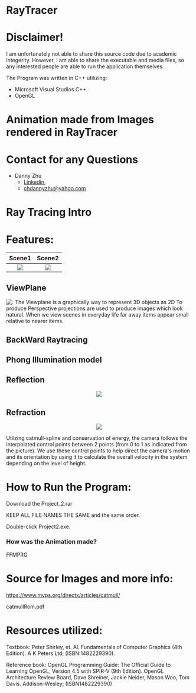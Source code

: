# RayTracer

# Disclaimer!
  I am unfortunately not able to share this source code due to academic integerity. However, I am able to share the executable and media files, so any interested people are able to run the application themselves. 

The Program was written in C++ utilizing:
- Microsoft Visual Studios C++.
- OpenGL

# Animation made from Images rendered in RayTracer

# Contact for any Questions
- Danny Zhu
  - [Linkedin](https://www.linkedin.com/in/danny-zhu-8b6556119/),
  - chdannyzhu@yahoo.com
  
# Ray Tracing Intro

# Features:
Scene1            |  Scene2
:-------------------------:|:-------------------------:
![](https://github.com/HiDannyZhu/RayTracer/blob/master/Images/DScene1.png)  |  ![](https://github.com/HiDannyZhu/RayTracer/blob/master/Images/DScene2.png)

## ViewPlane
![.](https://github.com/HiDannyZhu/RayTracer/blob/master/Images/ViewPlane.png)
The Viewplane is a graphically way to represent 3D objects as 2D
To produce Perspective projections are used to produce images which look natural. When we view scenes in everyday life far away items appear small relative to nearer items.

## BackWard Raytracing


## Phong Illumination model


  
## Reflection
<p align="center">
  <img src="CatmullRomPic2.png">
</p>

## Refraction
<p align="center">
  <img src="CatmullRomPic.png">
</p>

Utilzing catmull-spline and conservation of energy, the camera follows the interpolated control points between 2 points (from 0 to 1 as indicated from the picture). We use these control points to help direct the camera's motion and its orientation by using it to calculate the overall velocity in the system depending on the level of height.


# How to Run the Program:
  Download the Project_2.rar
  
  KEEP ALL FILE NAMES THE SAME and the same order.
  
  Double-click Project2.exe. 


### How was the Animation made?
FFMPRG

   
# Source for Images and more info:
https://www.mvps.org/directx/articles/catmull/

catmullRom.pdf


# Resources utilized:

Textbook: Peter Shirley, et. Al. Fundamentals of Computer Graphics (4th Edition). A K Peters Ltd; (ISBN:1482229390).

Reference book: OpenGL Programming Guide: The Official Guide to Learning OpenGL, Version 4.5 with SPIR-V (9th Edition). OpenGL Architecture Review Board, Dave Shreiner, Jackie Neider, Mason Woo, Tom Davis. Addison-Wesley; (ISBN1482229390)

